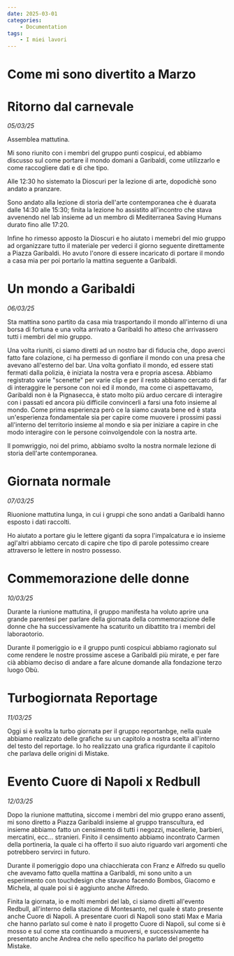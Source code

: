 ```yaml
---
date: 2025-03-01
categories:
    - Documentation
tags:
    - I miei lavori
---
```


# Come mi sono divertito a Marzo

# Ritorno dal carnevale
*05/03/25*

Assemblea mattutina.

Mi sono riunito con i membri del gruppo punti cospicui, ed abbiamo discusso sul come portare il mondo domani a Garibaldi, come utilizzarlo e come raccogliere dati e di che tipo.

Alle 12:30 ho sistemato la Dioscuri per la lezione di arte, dopodichè sono andato a pranzare.

Sono andato alla lezione di storia dell'arte contemporanea che è duarata dalle 14:30 alle 15:30; finita la lezione ho assistito all'incontro che stava avvenendo nel lab insieme ad un membro di Mediterranea Saving Humans durato fino alle 17:20.

Infine ho rimesso apposto la Dioscuri e ho aiutato i memebri del mio gruppo ad organizzare tutto il materiale per vederci il giorno seguente direttamente a Piazza Garibaldi.
Ho avuto l'onore di essere incaricato di portare il mondo a casa mia per poi portarlo la mattina seguente a Garibaldi.


# Un mondo a Garibaldi
*06/03/25*

Sta mattina sono partito da casa mia trasportando il mondo all'interno di una borsa di fortuna e una volta arrivato a Garibaldi ho atteso che arrivassero tutti i membri del mio gruppo.

Una volta riuniti, ci siamo diretti ad un nostro bar di fiducia che, dopo averci fatto fare colazione, ci ha permesso di gonfiare il mondo con una presa che avevano all'esterno del bar.
Una volta gonfiato il mondo, ed essere stati fermati dalla polizia, è iniziata la nostra vera e propria ascesa.
Abbiamo registrato varie "scenette" per varie clip e per il resto abbiamo cercato di far di interaggire le persone con noi ed il mondo, ma come ci aspettavamo, Garibaldi non è la Pignasecca, è stato molto più arduo cercare di interagire con i passati ed ancora più difficile convincerli a farsi una foto insieme al mondo.
Come prima esperienza però ce la siamo cavata bene ed è stata un'esperienza fondamentale sia per capire come muovere i prossimi passi all'interno del territorio insieme al mondo e sia per iniziare a capire in che modo interagire con le persone coinvolgendole con la nostra arte.

Il pomwriggio, noi del primo, abbiamo svolto la nostra normale lezione di storia dell'arte contemporanea.


# Giornata normale
*07/03/25*

Riuonione mattutina lunga, in cui i gruppi che sono andati a Garibaldi hanno esposto i dati raccolti.

Ho aiutato a portare giu le lettere giganti da sopra l'impalcatura e io insieme agl'altri abbiamo cercato di capire che tipo di parole potessimo creare attraverso le lettere in nostro possesso.


# Commemorazione delle donne
*10/03/25*

Durante la riunione mattutina, il gruppo manifesta ha voluto aprire una grande parentesi per parlare della giornata della commemorazione delle donne che ha successivamente ha scaturito un dibattito tra i membri del laboraotorio.

Durante il pomeriggio io e il gruppo punti cospicui abbiamo ragionato sul come rendere le nostre prossime ascese a Garibaldi più mirate, e per fare cià abbiamo deciso di andare a fare alcune domande alla fondazione terzo luogo Obù.


# Turbogiornata Reportage
*11/03/25*

Oggi si è svolta la turbo giornata per il gruppo reportanbge, nella quale abbiamo realizzato delle grafiche su un capitolo a nostra scelta all'interno del testo del reportage.
Io ho realizzato una grafica rigurdante il capitolo che parlava delle origini di Mistake.


# Evento Cuore di Napoli x Redbull
*12/03/25*

Dopo la riunione mattutina, siccome i membri del mio gruppo erano assenti, mi sono diretto a Piazza Garibaldi insieme al gruppo transcultura, ed insieme abbiamo fatto un censimento di tutti i negozzi, macellerie, barbieri, mercatini, ecc... stranieri.
Finito il censimento abbiamo incontrato Carmen della portineria, la quale ci ha offerto il suo aiuto riguardo vari argomenti che potrebbero servirci in futuro.

Durante il pomeriggio dopo una chiacchierata con Franz e Alfredo su quello che avevamo fatto quella mattina a Garibaldi, mi sono unito a un esperimento con touchdesign che stavano facendo Bombos, Giacomo e Michela, al quale poi si è aggiunto anche Alfredo.

Finita la giornata, io e molti membri del lab, ci siamo diretti all'evento Redbull, all'interno della stazione di Montesanto, nel quale è stato presente anche Cuore di Napoli.
A presentare cuori di Napoli sono stati Max e Maria che hanno parlato sul come è nato il progetto Cuore di Napoli, sul come si è mosso e sul come sta continuando a muoversi, e successivamente ha presentato anche Andrea che nello specifico ha parlato del progetto Mistake. 